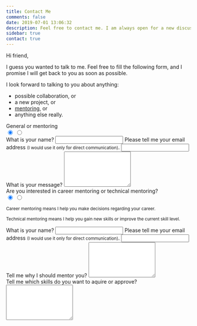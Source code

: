 ```yaml
---
title: Contact Me
comments: false
date: 2019-07-01 13:06:32
description: Feel free to contact me. I am always open for a new discussion or a potential collaboration.
sidebar: true
contact: true
---
```


Hi friend,

I guess you wanted to talk to me. Feel free to fill the following form, and I promise I will get back to you as soon as possible.

I look forward to talking to you about anything:

- possible collaboration, or
- a new project, or
- [mentoring](/mentoring/), or
- anything else really.

<div class="kwes-form form" v-cloak>
  <form method="POST" action="https://kwes.io/api/foreign/forms/ShfiSzjg5kszxStJ0zWd" multistep mode="test">
    <form-step header="Step 1">
      <label class="radio">General or mentoring</label>
      <div class="kw-radio-group" rules="required">
        <input type="radio" name="step" value="1" id="General" label="General" checked="checked">
        <input type="radio" name="step" value="2" id="Mentoring" label="Mentoring">
      </div>
    </form-step>
    <form-step header="Step 2.1">
      <div kw-show="fields.step != 2">
        <label for="GeneralName">What is your name?</label>
        <input type="text" id="GeneralName" name="general_name" rules="required">
        <label for="GeneralEmail">Please tell me your email address <small>(I would use it only for direct communication)</small>.</label>
        <input type="email" id="GeneralEmail" name="general_email" rules="required|email|max:255">
        <label for="GeneralNote">What is your message?</label>
        <textarea id="GeneralNote" name="general_note" rules="required" rows="6"></textarea>
      </div>
      <div kw-show="fields.step == 2">
        <label class="radio">Are you interested in career mentoring or technical mentoring?</label>
        <div class="kw-radio-group">
          <input type="radio" name="mentoring" value="1" id="Career" label="Career" checked="checked">
          <input type="radio" name="mentoring" value="2" id="Technical" label="Technical">
        </div>
        <div class="desc">
          <p><small>Career mentoring means I help you make decisions regarding your career.</small></p>
          <p><small>Technical mentoring means I help you gain new skills or improve the current skill level.</small></p>
        </div>
        <label for="MentoringName">What is your name?</label>
        <input type="text" id="MentoringName" name="mentoring_name" rules="required">
        <label for="MentoringEmail">Please tell me your email address <small>(I would use it only for direct communication)</small>.</label>
        <input type="email" id="MentoringEmail" name="mentoring_email" rules="required|email|max:255">
        <label for="MentoringNote">Tell me why I should mentor you?</label>
        <textarea id="MentoringNote" name="mentoring_note" rules="required" rows="6"></textarea>
        <div kw-show="fields.mentoring == 2">
          <label for="MentoringNote2">Tell me which skills do you want to aquire or approve?</label>
          <textarea id="MentoringNote2" name="mentoring_note2" rules="required" rows="6"></textarea>
        </div>
      </div>
    </form-step>
  </form>
</div>
<script src="https://kwes.io/js/kwes.js"></script>
